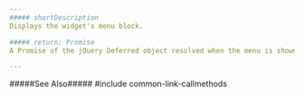 ```yaml
---
##### shortDescription
Displays the widget's menu block.

##### return: Promise
A Promise of the jQuery Deferred object resolved when the menu is shown.

---
```

#####See Also#####
#include common-link-callmethods